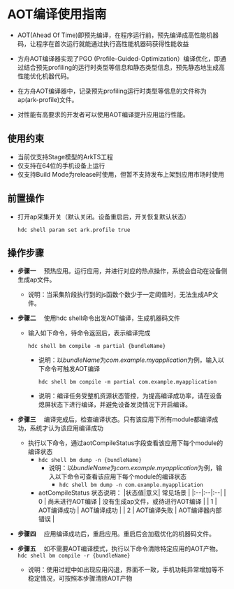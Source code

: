 # AOT编译使用指南
- AOT(Ahead Of Time)即预先编译，在程序运行前，预先编译成高性能机器码，让程序在首次运行就能通过执行高性能机器码获得性能收益

- 方舟AOT编译器实现了PGO (Profile-Guided-Optimization）编译优化，即通过结合预先profiling的运行时类型等信息和静态类型信息，预先静态地生成高性能优化机器代码。

- 在方舟AOT编译器中，记录预先profiling运行时类型等信息的文件称为ap(ark-profile)文件。

- 对性能有高要求的开发者可以使用AOT编译提升应用运行性能。

## 使用约束
- 当前仅支持Stage模型的ArkTS工程
- 仅支持在64位的手机设备上运行
- 仅支持Build Mode为release时使用，但暂不支持发布上架到应用市场时使用

## 前置操作
- 打开ap采集开关（默认关闭。设备重启后，开关恢复默认状态）
  ```
  hdc shell param set ark.profile true
  ```


## 操作步骤
- **步骤一** &emsp;预热应用。运行应用，并进行对应的热点操作，系统会自动在设备侧生成ap文件。
    - 说明：当采集阶段执行到的js函数个数少于一定阈值时，无法生成AP文件。
- **步骤二** &emsp;使用hdc shell命令出发AOT编译，生成机器码文件
    - 输入如下命令，待命令返回后，表示编译完成
        ```
        hdc shell bm compile -m partial {bundleName}
        ```
        - 说明：以*bundleName*为*com.example.myapplication*为例，输入以下命令可触发AOT编译
          ```
          hdc shell bm compile -m partial com.example.myapplication
          ```
        - 说明：编译任务受整机资源状态管控，为提高编译成功率，请在设备熄屏状态下进行编译，并避免设备发烫情况下开启编译。
- **步骤三** &emsp;编译完成后，检查编译状态。只有该应用下所有module都编译成功，系统才认为该应用编译成功
    - 执行以下命令，通过aotCompileStatus字段查看该应用下每个module的编译状态
      - ```hdc shell bm dump -n {bundleName}```
        - 说明：以*bundleName*为*com.example.myapplication*为例，输入以下命令可查看该应用下每个module的编译状态
          - ```hdc shell bm dump -n com.example.myapplication```
      - aotCompileStatus 状态说明：
        |状态值|意义| 常见场景 |
        |:--|:--|:--|
        | 0 | 尚未进行AOT编译 | 没有生成ap文件，或待进行AOT编译 |
        | 1 | AOT编译成功 | AOT编译成功 |
        | 2 | AOT编译失败 | AOT编译器内部错误 |

- **步骤四** &emsp;应用编译成功后，重启应用。重启后会加载优化的机器码文件。
- **步骤五** &emsp;如不需要AOT编译模式，执行以下命令清除特定应用的AOT产物。
      ```
      hdc shell bm compile -r {bundleName}
      ```
    - 说明：使用过程中如出现应用闪退，界面不一致，手机功耗异常增加等不稳定情况，可按照本步骤清除AOT产物
